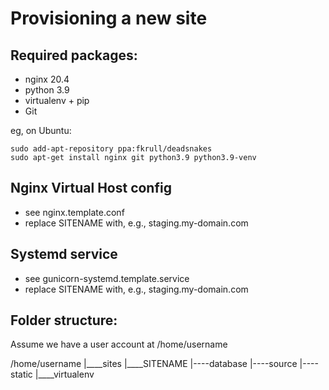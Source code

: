 Provisioning a new site
========================

## Required packages:

* nginx 20.4
* python 3.9
* virtualenv + pip
* Git

eg, on Ubuntu:

	sudo add-apt-repository ppa:fkrull/deadsnakes
	sudo apt-get install nginx git python3.9 python3.9-venv

## Nginx Virtual Host config

* see nginx.template.conf
* replace SITENAME with, e.g., staging.my-domain.com

## Systemd service

* see gunicorn-systemd.template.service
* replace SITENAME with, e.g., staging.my-domain.com

## Folder structure:
Assume we have a user account at /home/username

/home/username
|____sites
		|____SITENAME
				|----database
				|----source
				|----static
				|____virtualenv


				